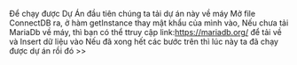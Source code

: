 Để chạy được Dự Án đầu tiên chúng ta tải dự án này về máy Mở file ConnectDB ra, ở hàm getInstance thay mật khẩu của mình vào, Nếu chưa tải MariaDb về máy, thì bạn có thể ttruy cập link:https://mariadb.org/ để tải về và Insert dữ liệu vào Nếu đã xong hết các bước trên thì lúc này ta đã chạy được dự án rồi đó >>
